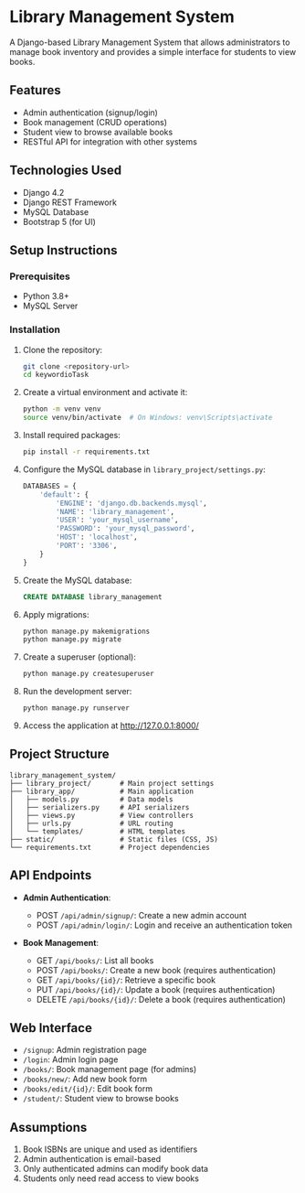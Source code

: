 # Library Management System

A Django-based Library Management System that allows administrators to manage book inventory and provides a simple interface for students to view books.

## Features

- Admin authentication (signup/login)
- Book management (CRUD operations)
- Student view to browse available books
- RESTful API for integration with other systems

## Technologies Used

- Django 4.2
- Django REST Framework
- MySQL Database
- Bootstrap 5 (for UI)

## Setup Instructions

### Prerequisites

- Python 3.8+
- MySQL Server

### Installation

1. Clone the repository:
   ```bash
   git clone <repository-url>
   cd keywordioTask
   ```

2. Create a virtual environment and activate it:
   ```bash
   python -m venv venv
   source venv/bin/activate  # On Windows: venv\Scripts\activate
   ```

3. Install required packages:
   ```bash
   pip install -r requirements.txt
   ```

4. Configure the MySQL database in `library_project/settings.py`:
   ```python
   DATABASES = {
       'default': {
           'ENGINE': 'django.db.backends.mysql',
           'NAME': 'library_management',
           'USER': 'your_mysql_username',
           'PASSWORD': 'your_mysql_password',
           'HOST': 'localhost',
           'PORT': '3306',
       }
   }
   ```

5. Create the MySQL database:
   ```sql
   CREATE DATABASE library_management
   ```

6. Apply migrations:
   ```bash
   python manage.py makemigrations
   python manage.py migrate
   ```

7. Create a superuser (optional):
   ```bash
   python manage.py createsuperuser
   ```

8. Run the development server:
   ```bash
   python manage.py runserver
   ```

9. Access the application at http://127.0.0.1:8000/

## Project Structure

```
library_management_system/
├── library_project/       # Main project settings
├── library_app/           # Main application
│   ├── models.py          # Data models
│   ├── serializers.py     # API serializers
│   ├── views.py           # View controllers
│   ├── urls.py            # URL routing
│   └── templates/         # HTML templates
├── static/                # Static files (CSS, JS)
└── requirements.txt       # Project dependencies
```

## API Endpoints

- **Admin Authentication**:
  - POST `/api/admin/signup/`: Create a new admin account
  - POST `/api/admin/login/`: Login and receive an authentication token

- **Book Management**:
  - GET `/api/books/`: List all books
  - POST `/api/books/`: Create a new book (requires authentication)
  - GET `/api/books/{id}/`: Retrieve a specific book
  - PUT `/api/books/{id}/`: Update a book (requires authentication)
  - DELETE `/api/books/{id}/`: Delete a book (requires authentication)

## Web Interface

- `/signup`: Admin registration page
- `/login`: Admin login page
- `/books/`: Book management page (for admins)
- `/books/new/`: Add new book form
- `/books/edit/{id}/`: Edit book form
- `/student/`: Student view to browse books

## Assumptions

1. Book ISBNs are unique and used as identifiers
2. Admin authentication is email-based
3. Only authenticated admins can modify book data
4. Students only need read access to view books

